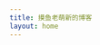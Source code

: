 ```yaml
---
title: 摸鱼老萌新的博客
layout: home
---
```




<TheIndex />




<script setup>
import TheIndex from '../compoment/TheIndex.vue'
</script>

<style scope>
.VPContent.is-home{
    padding-top:0px!important;
}
.VPHome{
    padding-bottom:0px!important;
}
</style>

